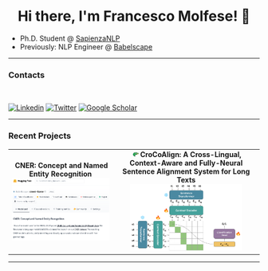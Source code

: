 <div align="center">
   <h1>Hi there, I'm Francesco Molfese! 👋 </h1>   
</div>


- Ph.D. Student @ [SapienzaNLP](http://sapienzanlp.uniroma1.it)
- Previously: NLP Engineer @ [Babelscape](https://babelscape.com)

<hr>

### Contacts

<br>

[![Linkedin](https://img.shields.io/badge/francesco-molfese?style=flat&logo=linkedin&logoColor=white&color=blue&link=https%3A%2F%2Fwww.linkedin.com%2Fin%2Ffrancesco-molfese-2b3567222%2F)](https://www.linkedin.com/in/francesco-molfese-2b3567222/)
[![Twitter](https://img.shields.io/badge/francesco-molfese?style=flat&logo=x&logoColor=white&color=black&link=https%3A%2F%2Fx.com%2Fframolfese)](https://x.com/framolfese)
[![Google Scholar](https://img.shields.io/badge/francesco-molfese?style=flat&logo=google-scholar&logoColor=white&color=%2300BFFF&link=https%3A%2F%2Fwww.linkedin.com%2Fin%2Ffrancesco-molfese-2b3567222%2F)](https://scholar.google.com/citations?user=SkZtTEgAAAAJ&hl=it&oi=ao)

<be>

<hr>

### Recent Projects

<table width="100%">
<tc>

<td align="center">
<strong>&nbsp;CNER: Concept and Named Entity Recognition</strong>
<br />
<a href="https://github.com/Babelscape/cner"><img height="140%" width="140%" alt="cner" src="assets/cner.png"> 
</a>
</td>

<td align="center">
<strong>&nbsp;<img height="4%" width="4%" alt="cner" src="assets/crocodile.png"> CroCoAlign: A Cross-Lingual, Context-Aware and Fully-Neural Sentence Alignment System for Long Texts</strong>
<br />
<a href="https://github.com/Babelscape/CroCoAlign"><img height="80%" width="80%" alt="crocoalign" src="assets/crocoalign.png"> 
</a>
</td>

</table>

<be>

<hr>

